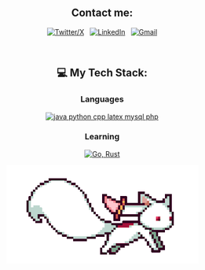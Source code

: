 
<!--START_SECTION:waka-->
<!--END_SECTION:waka-->

<div align="center">

## Contact me:

[![Twitter/X](https://skillicons.dev/icons?i=twitter)](https://twitter.com/erikskopp) &nbsp;
[![LinkedIn](https://skillicons.dev/icons?i=linkedin)](www.linkedin.com/in/erik-skopp) &nbsp;
[![Gmail](https://skillicons.dev/icons?i=gmail)](mailto:skopp.erik+github@gmail.com)

<div align="center">
<br>

## 💻 My Tech Stack:

### Languages

[![java python cpp latex mysql php](https://skillicons.dev/icons?i=java,python,cpp,latex,mysql,php)](https://skillicons.dev)


### Learning

[![Go, Rust](https://skillicons.dev/icons?i=go,rust)](https://skillicons.dev)



<center>
<img src="kyubey.gif" alt="Alt-Text" title="" >

